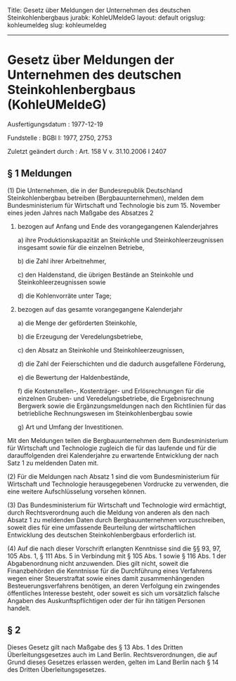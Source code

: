 Title: Gesetz über Meldungen der Unternehmen des deutschen Steinkohlenbergbaus
jurabk: KohleUMeldeG
layout: default
origslug: kohleumeldeg
slug: kohleumeldeg

---

# Gesetz über Meldungen der Unternehmen des deutschen Steinkohlenbergbaus (KohleUMeldeG)

Ausfertigungsdatum
:   1977-12-19

Fundstelle
:   BGBl I: 1977, 2750, 2753

Zuletzt geändert durch
:   Art. 158 V v. 31.10.2006 I 2407


## § 1 Meldungen

(1) Die Unternehmen, die in der Bundesrepublik Deutschland
Steinkohlenbergbau betreiben (Bergbauunternehmen), melden dem
Bundesministerium für Wirtschaft und Technologie bis zum 15. November
eines jeden Jahres nach Maßgabe des Absatzes 2

1.  bezogen auf Anfang und Ende des vorangegangenen Kalenderjahres

    a)  ihre Produktionskapazität an Steinkohle und Steinkohleerzeugnissen
        insgesamt sowie für die einzelnen Betriebe,


    b)  die Zahl ihrer Arbeitnehmer,


    c)  den Haldenstand, die übrigen Bestände an Steinkohle und
        Steinkohleerzeugnissen sowie


    d)  die Kohlenvorräte unter Tage;





2.  bezogen auf das gesamte vorangegangene Kalenderjahr

    a)  die Menge der geförderten Steinkohle,


    b)  die Erzeugung der Veredelungsbetriebe,


    c)  den Absatz an Steinkohle und Steinkohleerzeugnissen,


    d)  die Zahl der Feierschichten und die dadurch ausgefallene Förderung,


    e)  die Bewertung der Haldenbestände,


    f)  die Kostenstellen-, Kostenträger- und Erlösrechnungen für die
        einzelnen Gruben- und Veredelungsbetriebe, die Ergebnisrechnung
        Bergwerk sowie die Ergänzungsmeldungen nach den Richtlinien für das
        betriebliche Rechnungswesen im Steinkohlenbergbau sowie


    g)  Art und Umfang der Investitionen.






Mit den Meldungen teilen die Bergbauunternehmen dem Bundesministerium
für Wirtschaft und Technologie zugleich die für das laufende und für
die darauffolgenden drei Kalenderjahre zu erwartende Entwicklung der
nach Satz 1 zu meldenden Daten mit.

(2) Für die Meldungen nach Absatz 1 sind die vom Bundesministerium für
Wirtschaft und Technologie herausgegebenen Vordrucke zu verwenden, die
eine weitere Aufschlüsselung vorsehen können.

(3) Das Bundesministerium für Wirtschaft und Technologie wird
ermächtigt, durch Rechtsverordnung auch die Meldung von anderen als
den nach Absatz 1 zu meldenden Daten durch Bergbauunternehmen
vorzuschreiben, soweit dies für eine umfassende Beurteilung der
wirtschaftlichen Entwicklung des deutschen Steinkohlenbergbaus
erforderlich ist.

(4) Auf die nach dieser Vorschrift erlangten Kenntnisse sind die §§
93, 97, 105 Abs. 1, § 111 Abs. 5 in Verbindung mit § 105 Abs. 1 sowie
§ 116 Abs. 1 der Abgabenordnung nicht anzuwenden. Dies gilt nicht,
soweit die Finanzbehörden die Kenntnisse für die Durchführung eines
Verfahrens wegen einer Steuerstraftat sowie eines damit
zusammenhängenden Besteuerungsverfahrens benötigen, an deren
Verfolgung ein zwingendes öffentliches Interesse besteht, oder soweit
es sich um vorsätzlich falsche Angaben des Auskunftspflichtigen oder
der für ihn tätigen Personen handelt.


## § 2

Dieses Gesetz gilt nach Maßgabe des § 13 Abs. 1 des Dritten
Überleitungsgesetzes auch im Land Berlin. Rechtsverordnungen, die auf
Grund dieses Gesetzes erlassen werden, gelten im Land Berlin nach § 14
des Dritten Überleitungsgesetzes.

